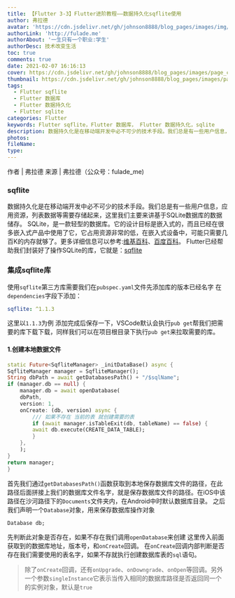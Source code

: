 ```yaml
---
title: 【Flutter 3-3】Flutter进阶教程——数据持久化sqflite使用
author: 弗拉德
avatar: 'https://cdn.jsdelivr.net/gh/johnson8888/blog_pages/images/img/avatar.jpg'
authorLink: 'http://fulade.me'
authorAbout: '一生只有一个职业:学生'
authorDesc: 技术改变生活
toc: true
comments: true
date: 2021-02-07 16:16:13
cover: https://cdn.jsdelivr.net/gh/johnson8888/blog_pages/images/page_conver_flutter_blue.jpeg
thumbnail: https://cdn.jsdelivr.net/gh/johnson8888/blog_pages/images/page_conver_flutter_blue.jpeg
tags:
  - Flutter sqflite
  - Flutter 数据库
  - Flutter 数据持久化
  - Flutter sqlite
categories: Flutter
keywords: Flutter sqflite，Flutter 数据库， Flutter 数据持久化，sqlite
description: 数据持久化是在移动端开发中必不可少的技术手段。我们总是有一些用户信息，应用资源，列表数据等需要存储起来，这里我们主要来讲基于SQLite数据库的数据储存。
photos:
fileName:
type:
---
```


作者 | 弗拉德
来源 | 弗拉德（公众号：fulade_me)


### sqflite
数据持久化是在移动端开发中必不可少的技术手段。我们总是有一些用户信息，应用资源，列表数据等需要存储起来，这里我们主要来讲基于SQLite数据库的数据储存。
SQLite，是一款轻型的数据库。它的设计目标是嵌入式的，而且已经在很多嵌入式产品中使用了它，它占用资源非常的低，在嵌入式设备中，可能只需要几百K的内存就够了。更多详细信息可以参考:[维基百科](https://zh.wikipedia.org/wiki/SQLite)、[百度百科](https://baike.baidu.com/item/SQLite)。
Flutter已经帮助我们封装好了操作SQLite的库，它就是：[sqflite](https://pub.dev/packages/sqflite)


### 集成sqflite库
使用`sqflite`第三方库需要我们在`pubspec.yaml`文件先添加库的版本已经名字
在`dependencies`字段下添加：
``` yaml
sqflite: ^1.1.3
```
这里以`1.1.3`为例
添加完成后保存一下，VSCode默认会执行`pub get`帮我们把需要的库下载下载，同样我们可以在项目根目录下执行`pub get`来拉取需要的库。

#### 1.创建本地数据文件
``` dart
static Future<SqfliteManager> _initDataBase() async {
SqfliteManager manager = SqfliteManager();
String dbPath = await getDatabasesPath() + "/$sqlName";
if (manager.db == null) {
    manager.db = await openDatabase(
    dbPath,
    version: 1,
    onCreate: (db, version) async {
        /// 如果不存在 当前的表 就创建需要的表
        if (await manager.isTableExit(db, tableName) == false) {
        await db.execute(CREATE_DATA_TABLE);
        }
    },
    );
}
return manager;
}
```
首先我们通过`getDatabasesPath()`函数获取到本地保存数据库文件的路径，在此路径后面拼接上我们的数据库文件名字，就是保存数据库文件的路径。在iOS中该路径在沙河路径下的`Documents`文件夹内，在Android中时默认数据库目录。
之后我们声明一个`Database`对象，用来保存数据库操作对象
``` dart
Database db;
```
先判断此对象是否存在，如果不存在我们调用`openDatabase`来创建
这里传入前面获取到的数据库地址，版本号，和`onCreate`回调。
在`onCreate`回调内部判断是否存在我们需要使用的表名字，如果不存就执行创建数据库表的`sql`语句。

> 除了`onCreate`回调，还有`onUpgrade`、`onDowngrade`、`onOpen`等回调。另外一个参数`singleInstance`它表示当传入相同的数据库路径是否返回同一个的实例对象，默认是`true`
